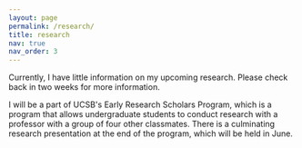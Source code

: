 ```yaml
---
layout: page
permalink: /research/
title: research
nav: true
nav_order: 3
---
```

Currently, I have little information on my upcoming research. Please check back in two weeks for more information.

I will be a part of UCSB's Early Research Scholars Program, which is a program that allows undergraduate students to conduct research with a professor with a group of four other classmates.
There is a culminating research presentation at the end of the program, which will be held in June.